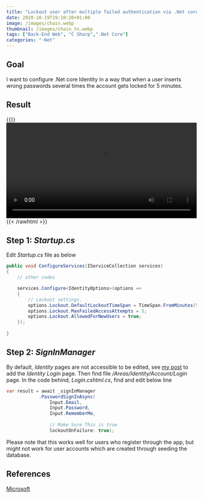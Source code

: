 ```yaml
---
title: "Lockout user after multiple failed authentication via .Net core Identity"
date: 2020-10-19T19:10:20+01:00
image: /images/chain.webp
thumbnail: /images/chain_tn.webp
tags: ["Back-End Web", "C Sharp",".Net Core"]
categories: "⋅Net"
---
```


## Goal

I want to configure .Net core Identity in a way that when a user inserts wrong passwords several times the account gets locked for 5 minutes.

## Result

{{<rawhtml>}}
<video width=100% controls>
  <source src="/videos/lockedout_user.webm" type="video/webm">
Your browser does not support the video tag.
</video>
{{< /rawhtml >}}

## Step 1: *Startup.cs*

Edit *Startup.cs* file as below

```c#
public void ConfigureServices(IServiceCollection services)
{
    // other codes

    services.Configure<IdentityOptions>(options =>
    {
        // Lockout settings.
        options.Lockout.DefaultLockoutTimeSpan = TimeSpan.FromMinutes(5);
        options.Lockout.MaxFailedAccessAttempts = 5;
        options.Lockout.AllowedForNewUsers = true;
    });
    
}
```

## Step 2: *SignInManager*

By default, *Identity* pages are not accessible to be edited, see [my post](https://iamsorush.com/posts/add-identity-pages-net-core/) to add the *Identity Login* page.
Then find file */Areas/Identity/Account/Login* page. In the code behind, *Login.cshtml.cs*, find and edit below line

```c#
var result = await _signInManager
            .PasswordSignInAsync(
                Input.Email, 
                Input.Password, 
                Input.RememberMe, 
                
                // Make Sure This is true
                lockoutOnFailure: true);
```

Please note that this works well for users who register through the app, but might not work for user accounts which are created through seeding the database.

## References

[Microsoft](https://docs.microsoft.com/en-us/aspnet/core/security/authentication/identity?view=aspnetcore-3.1&tabs=visual-studio#configure-identity-services)

